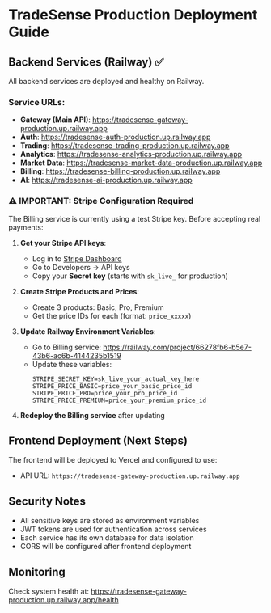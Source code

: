 # TradeSense Production Deployment Guide

## Backend Services (Railway) ✅

All backend services are deployed and healthy on Railway.

### Service URLs:
- **Gateway (Main API)**: https://tradesense-gateway-production.up.railway.app
- **Auth**: https://tradesense-auth-production.up.railway.app
- **Trading**: https://tradesense-trading-production.up.railway.app
- **Analytics**: https://tradesense-analytics-production.up.railway.app
- **Market Data**: https://tradesense-market-data-production.up.railway.app
- **Billing**: https://tradesense-billing-production.up.railway.app
- **AI**: https://tradesense-ai-production.up.railway.app

### ⚠️ IMPORTANT: Stripe Configuration Required

The Billing service is currently using a test Stripe key. Before accepting real payments:

1. **Get your Stripe API keys**:
   - Log in to [Stripe Dashboard](https://dashboard.stripe.com)
   - Go to Developers → API keys
   - Copy your **Secret key** (starts with `sk_live_` for production)

2. **Create Stripe Products and Prices**:
   - Create 3 products: Basic, Pro, Premium
   - Get the price IDs for each (format: `price_xxxxx`)

3. **Update Railway Environment Variables**:
   - Go to Billing service: https://railway.com/project/66278fb6-b5e7-43b6-ac6b-4144235b1519
   - Update these variables:
     ```
     STRIPE_SECRET_KEY=sk_live_your_actual_key_here
     STRIPE_PRICE_BASIC=price_your_basic_price_id
     STRIPE_PRICE_PRO=price_your_pro_price_id  
     STRIPE_PRICE_PREMIUM=price_your_premium_price_id
     ```

4. **Redeploy the Billing service** after updating

## Frontend Deployment (Next Steps)

The frontend will be deployed to Vercel and configured to use:
- API URL: `https://tradesense-gateway-production.up.railway.app`

## Security Notes

- All sensitive keys are stored as environment variables
- JWT tokens are used for authentication across services
- Each service has its own database for data isolation
- CORS will be configured after frontend deployment

## Monitoring

Check system health at: https://tradesense-gateway-production.up.railway.app/health